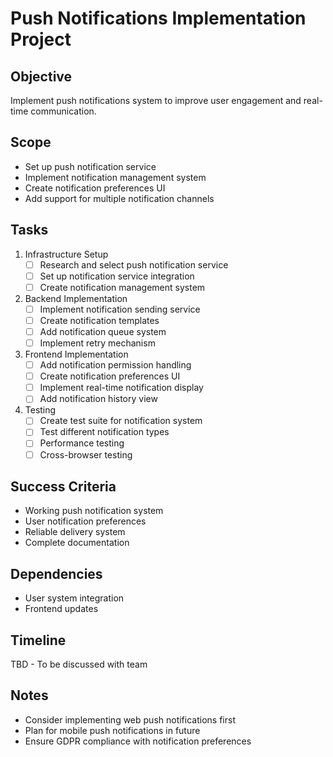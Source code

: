 # Push Notifications Implementation Project

## Objective
Implement push notifications system to improve user engagement and real-time communication.

## Scope
- Set up push notification service
- Implement notification management system
- Create notification preferences UI
- Add support for multiple notification channels

## Tasks
1. Infrastructure Setup
   - [ ] Research and select push notification service
   - [ ] Set up notification service integration
   - [ ] Create notification management system

2. Backend Implementation
   - [ ] Implement notification sending service
   - [ ] Create notification templates
   - [ ] Add notification queue system
   - [ ] Implement retry mechanism

3. Frontend Implementation
   - [ ] Add notification permission handling
   - [ ] Create notification preferences UI
   - [ ] Implement real-time notification display
   - [ ] Add notification history view

4. Testing
   - [ ] Create test suite for notification system
   - [ ] Test different notification types
   - [ ] Performance testing
   - [ ] Cross-browser testing

## Success Criteria
- Working push notification system
- User notification preferences
- Reliable delivery system
- Complete documentation

## Dependencies
- User system integration
- Frontend updates

## Timeline
TBD - To be discussed with team

## Notes
- Consider implementing web push notifications first
- Plan for mobile push notifications in future
- Ensure GDPR compliance with notification preferences